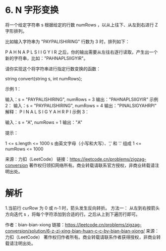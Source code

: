 # 6. N 字形变换

将一个给定字符串 s 根据给定的行数 numRows ，以从上往下、从左到右进行 Z 字形排列。

比如输入字符串为 "PAYPALISHIRING" 行数为 3 时，排列如下：

P   A   H   N
A P L S I I G
Y   I   R
之后，你的输出需要从左往右逐行读取，产生出一个新的字符串，比如："PAHNAPLSIIGYIR"。

请你实现这个将字符串进行指定行数变换的函数：

string convert(string s, int numRows);
 

示例 1：

输入：s = "PAYPALISHIRING", numRows = 3
输出："PAHNAPLSIIGYIR"
示例 2：
输入：s = "PAYPALISHIRING", numRows = 4
输出："PINALSIGYAHRPI"
解释：
P     I    N
A   L S  I G
Y A   H R
P     I
示例 3：

输入：s = "A", numRows = 1
输出："A"
 

提示：

1 <= s.length <= 1000
s 由英文字母（小写和大写）、',' 和 '.' 组成
1 <= numRows <= 1000

来源：力扣（LeetCode）
链接：https://leetcode.cn/problems/zigzag-conversion
著作权归领扣网络所有。商业转载请联系官方授权，非商业转载请注明出处。


# 解析

1.当前行 curRow 为 0 或 n-1 时，箭头发生反向转折。
方法一： 从左到右按箭头方向迭代 s ，将每个字符添加到合适的行。之后从上到下遍历行即可。

作者：bian-bian-xiong
链接：https://leetcode.cn/problems/zigzag-conversion/solution/6-z-zi-xing-bian-huan-c-c-by-bian-bian-xiong/
来源：力扣（LeetCode）
著作权归作者所有。商业转载请联系作者获得授权，非商业转载请注明出处。